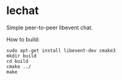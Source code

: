 # lechat

Simple peer-to-peer libevent chat.

How to build:

```
sudo apt-get install libevent-dev cmake3
mkdir build
cd build
cmake ../
make
```
